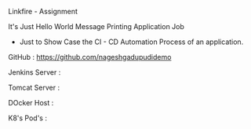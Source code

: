 Linkfire - Assignment

It's Just Hello World Message Printing Application Job 
- Just to Show Case the CI - CD Automation Process of an application.

GitHub : https://github.com/nageshgadupudidemo

Jenkins Server : 

Tomcat Server :

DOcker Host :

K8's Pod's :


